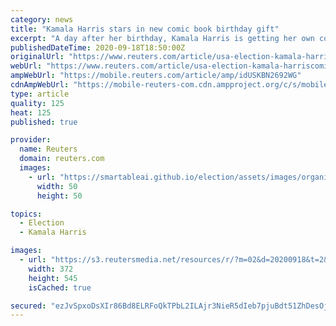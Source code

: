 ```yaml
---
category: news
title: "Kamala Harris stars in new comic book birthday gift"
excerpt: "A day after her birthday, Kamala Harris is getting her own comic book, chronicling her path from childhood to her historic nomination as U.S. vice president."
publishedDateTime: 2020-09-18T18:50:00Z
originalUrl: "https://www.reuters.com/article/usa-election-kamala-harriscomic-book/kamala-harris-stars-in-new-comic-book-birthday-gift-idUSL1N2GF11A"
webUrl: "https://www.reuters.com/article/usa-election-kamala-harriscomic-book/kamala-harris-stars-in-new-comic-book-birthday-gift-idUSL1N2GF11A"
ampWebUrl: "https://mobile.reuters.com/article/amp/idUSKBN2692WG"
cdnAmpWebUrl: "https://mobile-reuters-com.cdn.ampproject.org/c/s/mobile.reuters.com/article/amp/idUSKBN2692WG"
type: article
quality: 125
heat: 125
published: true

provider:
  name: Reuters
  domain: reuters.com
  images:
    - url: "https://smartableai.github.io/election/assets/images/organizations/reuters.com-50x50.jpg"
      width: 50
      height: 50

topics:
  - Election
  - Kamala Harris

images:
  - url: "https://s3.reutersmedia.net/resources/r/?m=02&d=20200918&t=2&i=1534055426&w=&fh=545px&fw=&ll=&pl=&sq=&r=LYNXMPEG8H1UJ"
    width: 372
    height: 545
    isCached: true

secured: "ezJvSpxoDsXIr86Bd8ELRFoQkTPbL2ILAjr3NieR5dIeb7pjuBdt51ZhDesOjDcZ7hLbVH7DPeUGS+A1zZzWWqTdyRjSuB0I1RLI0SkY1lrulXRV8rf+S10T+BTc/AIuX4CAFs9DSwz9/gCU0Io7XdROY7BhX+kvZnBfFUJ5LzHKpVq5figSFIdPp5xJyKRl0Cqejg/2bWHm6OHUCkcvdbGjUXsVSHf0J8AeyWnGjBvxQP+XfypdKnoA8t6E/O4taxpNnnEDpoyBkPC/55vcomJJXb6EWwh4gIBr0jBOugW2k1ZfdUTt00iAQXkPUBHLgy2WNU89FZn2GeVZea0O22R67S4fnazo40sska1bEtU=;BF4V6w/yApdEaTZa6diq4g=="
---
```


